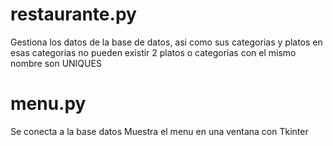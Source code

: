 # restaurante.py 
Gestiona los datos de la base de datos, asi como sus categorias y platos en esas categorias
no pueden existir 2 platos o categorias con el mismo nombre son UNIQUES


# menu.py
Se conecta a la base datos
Muestra el menu en una ventana con Tkinter
